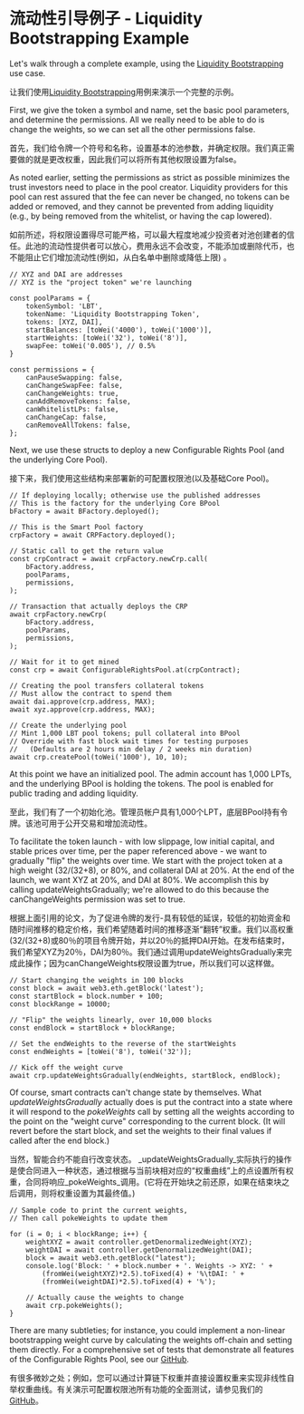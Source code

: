 # 流动性引导例子 - Liquidity Bootstrapping Example

Let's walk through a complete example, using the [Liquidity Bootstrapping](https://balancer.finance/2020/03/04/building-liquidity-into-token-distribution/) use case.

让我们使用[Liquidity Bootstrapping](https://balancer.finance/2020/03/04/building-liquidity-into-token-distribution/)用例来演示一个完整的示例。

First, we give the token a symbol and name, set the basic pool parameters, and determine the permissions. All we really need to be able to do is change the weights, so we can set all the other permissions false.

首先，我们给令牌一个符号和名称，设置基本的池参数，并确定权限。我们真正需要做的就是更改权重，因此我们可以将所有其他权限设置为false。

As noted earlier, setting the permissions as strict as possible minimizes the trust investors need to place in the pool creator. Liquidity providers for this pool can rest assured that the fee can never be changed, no tokens can be added or removed, and they cannot be prevented from adding liquidity \(e.g., by being removed from the whitelist, or having the cap lowered\).

如前所述，将权限设置得尽可能严格，可以最大程度地减少投资者对池创建者的信任。此池的流动性提供者可以放心，费用永远不会改变，不能添加或删除代币，也不能阻止它们增加流动性\(例如，从白名单中删除或降低上限\) 。


```text
// XYZ and DAI are addresses
// XYZ is the "project token" we're launching

const poolParams = {
    tokenSymbol: 'LBT',
    tokenName: 'Liquidity Bootstrapping Token',
    tokens: [XYZ, DAI],
    startBalances: [toWei('4000'), toWei('1000')],
    startWeights: [toWei('32'), toWei('8')],
    swapFee: toWei('0.005'), // 0.5%
}

const permissions = {
    canPauseSwapping: false,
    canChangeSwapFee: false,
    canChangeWeights: true,
    canAddRemoveTokens: false,
    canWhitelistLPs: false,
    canChangeCap: false,
    canRemoveAllTokens: false,
};
```

Next, we use these structs to deploy a new Configurable Rights Pool \(and the underlying Core Pool\).

接下来，我们使用这些结构来部署新的可配置权限池\(以及基础Core Pool\)。

```text
// If deploying locally; otherwise use the published addresses
// This is the factory for the underlying Core BPool
bFactory = await BFactory.deployed();

// This is the Smart Pool factory
crpFactory = await CRPFactory.deployed();

// Static call to get the return value
const crpContract = await crpFactory.newCrp.call(
    bFactory.address,
    poolParams,
    permissions,
);

// Transaction that actually deploys the CRP
await crpFactory.newCrp(
    bFactory.address,
    poolParams,
    permissions,
);

// Wait for it to get mined
const crp = await ConfigurableRightsPool.at(crpContract);

// Creating the pool transfers collateral tokens
// Must allow the contract to spend them
await dai.approve(crp.address, MAX);
await xyz.approve(crp.address, MAX);

// Create the underlying pool
// Mint 1,000 LBT pool tokens; pull collateral into BPool
// Override with fast block wait times for testing purposes
//   (Defaults are 2 hours min delay / 2 weeks min duration)
await crp.createPool(toWei('1000'), 10, 10);
```

At this point we have an initialized pool. The admin account has 1,000 LPTs, and the underlying BPool is holding the tokens. The pool is enabled for public trading and adding liquidity.

至此，我们有了一个初始化池。管理员帐户具有1,000个LPT，底层BPool持有令牌。该池可用于公开交易和增加流动性。

To facilitate the token launch - with low slippage, low initial capital, and stable prices over time, per the paper referenced above - we want to gradually "flip" the weights over time. We start with the project token at a high weight \(32/\(32+8\), or 80%, and collateral DAI at 20%. At the end of the launch, we want XYZ at 20%, and DAI at 80%. We accomplish this by calling updateWeightsGradually; we're allowed to do this because the canChangeWeights permission was set to true.

根据上面引用的论文，为了促进令牌的发行-具有较低的延误，较低的初始资金和随时间推移的稳定价格，我们希望随着时间的推移逐渐“翻转”权重。我们以高权重\(32/\(32+8\)或80％的项目令牌开始，并以20％的抵押DAI开始。在发布结束时，我们希望XYZ为20％，DAI为80％。我们通过调用updateWeightsGradually来完成此操作；因为canChangeWeights权限设置为true，所以我们可以这样做。

```
// Start changing the weights in 100 blocks
const block = await web3.eth.getBlock('latest');
const startBlock = block.number + 100;
const blockRange = 10000;

// "Flip" the weights linearly, over 10,000 blocks
const endBlock = startBlock + blockRange;

// Set the endWeights to the reverse of the startWeights
const endWeights = [toWei('8'), toWei('32')];

// Kick off the weight curve
await crp.updateWeightsGradually(endWeights, startBlock, endBlock);
```

Of course, smart contracts can't change state by themselves. What _updateWeightsGradually_ actually does is put the contract into a state where it will respond to the _pokeWeights_ call by setting all the weights according to the point on the "weight curve" corresponding to the current block. \(It will revert before the start block, and set the weights to their final values if called after the end block.\)

当然，智能合约不能自行改变状态。 _updateWeightsGradually_实际执行的操作是使合同进入一种状态，通过根据与当前块相对应的“权重曲线”上的点设置所有权重，合同将响应_pokeWeights_调用。\(它将在开始块之前还原，如果在结束块之后调用，则将权重设置为其最终值。)

```text
// Sample code to print the current weights,
// Then call pokeWeights to update them

for (i = 0; i < blockRange; i++) {
    weightXYZ = await controller.getDenormalizedWeight(XYZ);
    weightDAI = await controller.getDenormalizedWeight(DAI);
    block = await web3.eth.getBlock("latest");
    console.log('Block: ' + block.number + '. Weights -> XYZ: ' +
        (fromWei(weightXYZ)*2.5).toFixed(4) + '%\tDAI: ' +
        (fromWei(weightDAI)*2.5).toFixed(4) + '%');

    // Actually cause the weights to change
    await crp.pokeWeights();
}
```

There are many subtleties; for instance, you could implement a non-linear bootstrapping weight curve by calculating the weights off-chain and setting them directly. For a comprehensive set of tests that demonstrate all features of the Configurable Rights Pool, see our [GitHub](https://github.com/balancer-labs/configurable-rights-pool).

有很多微妙之处；例如，您可以通过计算链下权重并直接设置权重来实现非线性自举权重曲线。有关演示可配置权限池所有功能的全面测试，请参见我们的[GitHub](https://github.com/balancer-labs/configurable-rights-pool)。